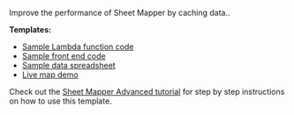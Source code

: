 Improve the performance of Sheet Mapper by caching data..

**Templates:**

- [Sample Lambda function code](https://github.com/mapbox/impact-tools/blob/master/lambda/sheet_mapper_advanced.py)
- [Sample front end code](https://github.com/mapbox/impact-tools/blob/master/sheetmapper-advanced/index.html)
- [Sample data spreadsheet](https://docs.google.com/spreadsheets/d/1MiqwGe_7m6B0xFQfaS3GGRO8CmGm5xlXPICDPEeGHyo/edit?usp=drive_web&ouid=111368174749056331625)
- [Live map demo](https://labs.mapbox.com/education/spreadsheet-to-map/)

Check out the [Sheet Mapper Advanced tutorial](https://labs.mapbox.com/education/impact-tools/sheetmapper-advanced/) for step by step instructions on how to use this template.
